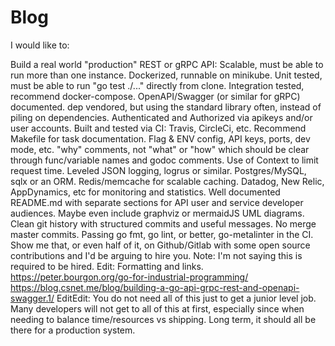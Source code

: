 Blog
====

I would like to:

Build a real world "production" REST or gRPC API:
Scalable, must be able to run more than one instance.
Dockerized, runnable on minikube.
Unit tested, must be able to run "go test ./..." directly from clone.
Integration tested, recommend docker-compose.
OpenAPI/Swagger (or similar for gRPC) documented.
dep vendored, but using the standard library often, instead of piling on dependencies.
Authenticated and Authorized via apikeys and/or user accounts.
Built and tested via CI: Travis, CircleCi, etc. Recommend Makefile for task documentation.
Flag & ENV config, API keys, ports, dev mode, etc.
"why" comments, not "what" or "how" which should be clear through func/variable names and godoc comments.
Use of Context to limit request time.
Leveled JSON logging, logrus or similar.
Postgres/MySQL, sqlx or an ORM.
Redis/memcache for scalable caching.
Datadog, New Relic, AppDynamics, etc for monitoring and statistics.
Well documented README.md with separate sections for API user and service developer audiences. Maybe even include graphviz or mermaidJS UML diagrams.
Clean git history with structured commits and useful messages. No merge master commits.
Passing go fmt, go lint, or better, go-metalinter in the CI.
Show me that, or even half of it, on Github/Gitlab with some open source contributions and I'd be arguing to hire you. Note: I'm not saying this is required to be hired.
Edit: Formatting and links.
https://peter.bourgon.org/go-for-industrial-programming/
https://blog.csnet.me/blog/building-a-go-api-grpc-rest-and-openapi-swagger.1/
EditEdit: You do not need all of this just to get a junior level job. Many developers will not get to all of this at first, especially since when needing to balance time/resources vs shipping. Long term, it should all be there for a production system.
